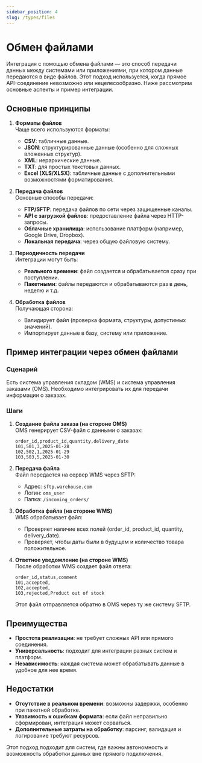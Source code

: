 ```yaml
---
sidebar_position: 4
slug: /types/files
---
```


# Обмен файлами

Интеграция с помощью обмена файлами — это способ передачи данных между системами или приложениями, при котором данные передаются в виде файлов. Этот подход используется, когда прямое API-соединение невозможно или нецелесообразно. Ниже рассмотрим основные аспекты и пример интеграции.

## Основные принципы

1. **Форматы файлов**  
   Чаще всего используются форматы:
   - **CSV**: табличные данные.
   - **JSON**: структурированные данные (особенно для сложных вложенных структур).
   - **XML**: иерархические данные.
   - **TXT**: для простых текстовых данных.
   - **Excel (XLS/XLSX)**: табличные данные с дополнительными возможностями форматирования.

2. **Передача файлов**  
   Основные способы передачи:
   - **FTP/SFTP**: передача файлов по сети через защищенные каналы.
   - **API с загрузкой файлов**: предоставление файла через HTTP-запросы.
   - **Облачные хранилища**: использование платформ (например, Google Drive, Dropbox).
   - **Локальная передача**: через общую файловую систему.

3. **Периодичность передачи**  
   Интеграции могут быть:
   - **Реального времени**: файл создается и обрабатывается сразу при поступлении.
   - **Пакетными**: файлы передаются и обрабатываются раз в день, неделю и т.д.

4. **Обработка файлов**  
   Получающая сторона:
   - Валидирует файл (проверка формата, структуры, допустимых значений).
   - Импортирует данные в базу, систему или приложение.

## Пример интеграции через обмен файлами

### **Сценарий**

Есть система управления складом (WMS) и система управления заказами (OMS). Необходимо интегрировать их для передачи информации о заказах.

### Шаги

1. **Создание файла заказа (на стороне OMS)**  
OMS генерирует CSV-файл с данными о заказах:

   ```csv
   order_id,product_id,quantity,delivery_date
   101,501,3,2025-01-28
   102,502,1,2025-01-29
   103,503,5,2025-01-30
   ```

2. **Передача файла**  
Файл передается на сервер WMS через SFTP:
   - Адрес: `sftp.warehouse.com`
   - Логин: `oms_user`
   - Папка: `/incoming_orders/`

3. **Обработка файла (на стороне WMS)**  
WMS обрабатывает файл:
   - Проверяет наличие всех полей (order_id, product_id, quantity, delivery_date).
   - Проверяет, чтобы даты были в будущем и количество товара положительное.

4. **Ответное уведомление (на стороне WMS)**  
После обработки WMS создает файл ответа:

   ```csv
   order_id,status,comment
   101,accepted,
   102,accepted,
   103,rejected,Product out of stock
   ```

   Этот файл отправляется обратно в OMS через ту же систему SFTP.

## Преимущества

- **Простота реализации**: не требует сложных API или прямого соединения.
- **Универсальность**: подходит для интеграции разных систем и платформ.
- **Независимость**: каждая система может обрабатывать данные в удобное для нее время.

## Недостатки

- **Отсутствие в реальном времени**: возможны задержки, особенно при пакетной обработке.
- **Уязвимость к ошибкам формата**: если файл неправильно сформирован, интеграция может сорваться.
- **Дополнительные затраты на обработку**: парсинг, валидация и логирование требуют ресурсов.

Этот подход подходит для систем, где важны автономность и возможность обработки данных вне прямого подключения.
